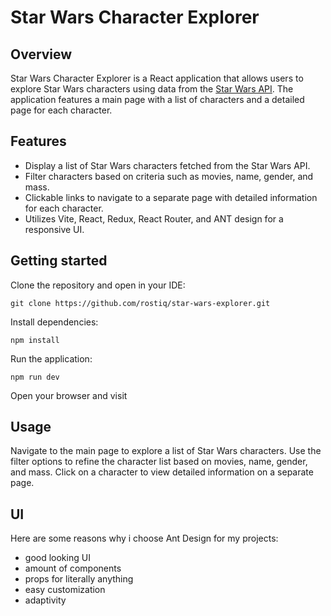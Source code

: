 # Star Wars Character Explorer

## Overview
Star Wars Character Explorer is a React application that allows users to explore Star Wars characters using data from the [Star Wars API](https://swapi.dev/documentation). The application features a main page with a list of characters and a detailed page for each character.

## Features
- Display a list of Star Wars characters fetched from the Star Wars API.
- Filter characters based on criteria such as movies, name, gender, and mass.
- Clickable links to navigate to a separate page with detailed information for each character.
- Utilizes Vite, React, Redux, React Router, and ANT design for a responsive UI.
  
## Getting started
Clone the repository and open in your IDE:

`git clone https://github.com/rostiq/star-wars-explorer.git`

Install dependencies:

`npm install`

Run the application:

`npm run dev`

Open your browser and visit 


## Usage
Navigate to the main page to explore a list of Star Wars characters.
Use the filter options to refine the character list based on movies, name, gender, and mass.
Click on a character to view detailed information on a separate page.

## UI
Here are some reasons why i choose Ant Design for my projects:
- good looking UI
- amount of components
- props for literally anything
- easy customization
- adaptivity


